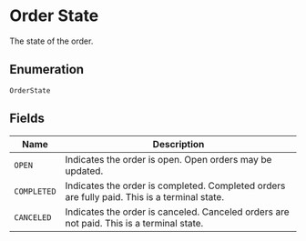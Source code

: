
# Order State

The state of the order.

## Enumeration

`OrderState`

## Fields

| Name | Description |
|  --- | --- |
| `OPEN` | Indicates the order is open. Open orders may be updated. |
| `COMPLETED` | Indicates the order is completed. Completed orders are fully paid. This is a terminal state. |
| `CANCELED` | Indicates the order is canceled. Canceled orders are not paid. This is a terminal state. |

